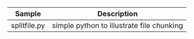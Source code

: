 | Sample  | Description    |
| :---:   | :---: |
| splitfile.py | simple python to illustrate file chunking |
